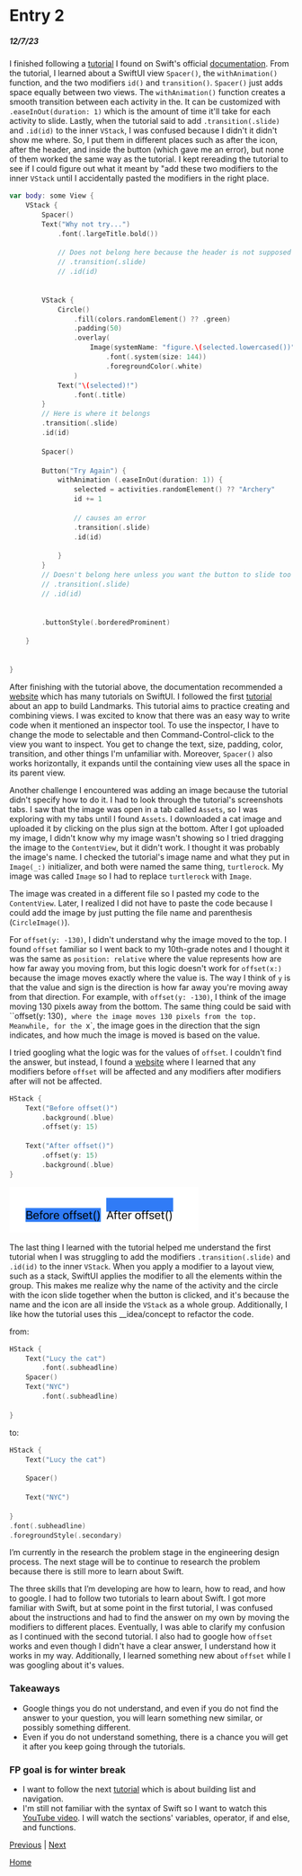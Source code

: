 # Entry 2
##### 12/7/23

I finished following a [tutorial](https://www.swift.org/getting-started/swiftui/) I found on Swift's official [documentation](https://www.swift.org/documentation/). From the tutorial, I learned about a SwiftUI view `Spacer()`, the `withAnimation()` function, and the two modifiers `id()` and `transition()`. `Spacer()` just adds space equally between two views. The `withAnimation()` function creates a smooth transition between each activity in the. It can be customized with `.easeInOut(duration: 1)` which is the amount of time it'll take for each activity to slide. Lastly, when the tutorial said to add `.transition(.slide)` and `.id(id)` to the inner `VStack`, I was confused because I didn't it didn't show me where. So, I put them in different places such as after the icon, after the header, and inside the button (which gave me an error), but none of them worked the same way as the tutorial. I kept rereading the tutorial to see if I could figure out what it meant by "add these two modifiers to the inner `VStack` until I accidentally pasted the modifiers in the right place.

```swift
var body: some View {
    VStack {
        Spacer()
        Text("Why not try...")
            .font(.largeTitle.bold())

            // Does not belong here because the header is not supposed to move
            // .transition(.slide)
            // .id(id)


        VStack {
            Circle()
                .fill(colors.randomElement() ?? .green)
                .padding(50)
                .overlay(
                    Image(systemName: "figure.\(selected.lowercased())")
                        .font(.system(size: 144))
                        .foregroundColor(.white)
                )
            Text("\(selected)!")
                .font(.title)
        }
        // Here is where it belongs
        .transition(.slide)
        .id(id)

        Spacer()

        Button("Try Again") {
            withAnimation (.easeInOut(duration: 1)) {
                selected = activities.randomElement() ?? "Archery"
                id += 1

                // causes an error
                .transition(.slide)
                .id(id)

            }
        }
        // Doesn't belong here unless you want the button to slide too
        // .transition(.slide)
        // .id(id)


        .buttonStyle(.borderedProminent)

    }


}
```

After finishing with the tutorial above, the documentation recommended a [website](https://developer.apple.com/tutorials/swiftui) which has many tutorials on SwiftUI. I followed the first [tutorial](https://developer.apple.com/tutorials/swiftui/creating-and-combining-views) about an app to build Landmarks. This tutorial aims to practice creating and combining views. I was excited to know that there was an easy way to write code when it mentioned an inspector tool. To use the inspector, I have to change the mode to selectable and then Command-Control-click to the view you want to inspect. You get to change the text, size, padding, color, transition, and other things I'm unfamiliar with. Moreover, `Spacer()` also works horizontally, it expands until the containing view uses all the space in its parent view.

Another challenge I encountered was adding an image because the tutorial didn't specify how to do it. I had to look through the tutorial's screenshots tabs. I saw that the image was open in a tab called `Assets`, so I was exploring with my tabs until I found `Assets`. I downloaded a cat image and uploaded it by clicking on the plus sign at the bottom. After I got uploaded my image, I didn't know why my image wasn't showing so I tried dragging the image to the `ContentView`, but it didn't work. I thought it was probably the image's name. I checked the tutorial's image name and what they put in `Image(_:)` initializer, and both were named the same thing, `turtlerock`. My image was called `Image` so I had to replace `turtlerock` with `Image`.

The image was created in a different file so I pasted my code to the `ContentView`. Later, I realized I did not have to paste the code because I could add the image by just putting the file name and parenthesis (`CircleImage()`).

For `offset(y: -130)`, I didn't understand why the image moved to the top. I found `offset` familiar so I went back to my 10th-grade notes and I thought it was the same as `position: relative` where the value represents how are how far away you moving from, but this logic doesn't work for `offset(x:)` because the image moves exactly where the value is. The way I think of `y` is that the value and sign is the direction is how far away you're moving away from that direction. For example, with `offset(y: -130)`, I think of the image moving 130 pixels away from the bottom. The same thing could be said with ``offset(y: 130)`, where the image moves 130 pixels from the top. Meanwhile, for the `x`, the image goes in the direction that the sign indicates, and how much the image is moved is based on the value.

I tried googling what the logic was for the values of `offset`. I couldn't find the answer, but instead, I found a [website](https://www.hackingwithswift.com/quick-start/swiftui/how-to-adjust-the-position-of-a-view-using-its-offset#:~:text=Important%3A%20Using%20offset()%20will,that%20wasn't%20your%20intention.) where I learned that any modifiers before `offset` will be affected and any modifiers after modifiers after will not be affected.

```swift
HStack {
    Text("Before offset()")
        .background(.blue)
        .offset(y: 15)

    Text("After offset()")
        .offset(y: 15)
        .background(.blue)
}
```
![image text, optional](../tool/img/offset.png)

The last thing I learned with the tutorial helped me understand the first tutorial when I was struggling to add the modifiers `.transition(.slide)` and `.id(id)` to the inner `VStack`. When you apply a modifier to a layout view, such as a stack, SwiftUI applies the modifier to all the elements within the group. This makes me realize why the name of the activity and the circle with the icon slide together when the button is clicked, and it's because the name and the icon are all inside the `VStack` as a whole group. Additionally, I like how the tutorial uses this __idea/concept to refactor the code.

from:
```swift
HStack {
    Text("Lucy the cat")
        .font(.subheadline)
    Spacer()
    Text("NYC")
        .font(.subheadline)

}
```

to:
```swift
HStack {
    Text("Lucy the cat")

    Spacer()

    Text("NYC")

}
.font(.subheadline)
.foregroundStyle(.secondary)
```

I’m currently in the research the problem stage in the engineering design process. The next stage will be to continue to research the problem because there is still more to learn about Swift.

The three skills that I’m developing are how to learn, how to read, and how to google. I had to follow two tutorials to learn about Swift. I got more familiar with Swift, but at some point in the first tutorial, I was confused about the instructions and had to find the answer on my own by moving the modifiers to different places. Eventually, I was able to clarify my confusion as I continued with the second tutorial. I also had to google how `offset` works and even though I didn't have a clear answer, I understand how it works in my way. Additionally, I learned something new about `offset` while I was googling about it's values.

### Takeaways
* Google things you do not understand, and even if you do not find the answer to your question, you will learn something new similar, or possibly something different.
* Even if you do not understand something, there is a chance you will get it after you keep going through the tutorials.

### FP goal is for winter break
* I want to follow the next [tutorial](https://developer.apple.com/tutorials/swiftui/building-lists-and-navigation) which is about building list and navigation.
* I'm still not familiar with the syntax of Swift so I want to watch this [YouTube video](https://www.youtube.com/watch?v=8Xg7E9shq0U). I will watch the sections' variables, operator, if and else, and functions.


[Previous](entry01.md) | [Next](entry03.md)

[Home](../README.md)